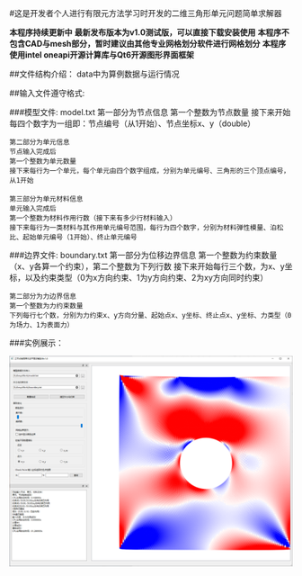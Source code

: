#这是开发者个人进行有限元方法学习时开发的二维三角形单元问题简单求解器

**本程序持续更新中**
**最新发布版本为v1.0测试版，可以直接下载安装使用**
**本程序不包含CAD与mesh部分，暂时建议由其他专业网格划分软件进行网格划分**
**本程序使用intel oneapi开源计算库与Qt6开源图形界面框架**

##文件结构介绍：
    data中为算例数据与运行情况


##输入文件遵守格式:

###模型文件:
    model.txt
    第一部分为节点信息
    第一个整数为节点数量
    接下来开始每四个数字为一组即：节点编号（从1开始）、节点坐标x、y（double）
    
    第二部分为单元信息
    节点输入完成后
    第一个整数为单元数量
    接下来每行为一个单元，每个单元由四个数字组成，分别为单元编号、三角形的三个顶点编号，从1开始
    
    第三部分为单元材料信息
    单元输入完成后
    第一个整数为材料作用行数（接下来有多少行材料输入）
    接下来每行为一类材料与其作用单元编号范围，每行为四个数字，分别为材料弹性模量、泊松比、起始单元编号（1开始）、终止单元编号
###边界文件:
    boundary.txt
    第一部分为位移边界信息
    第一个整数为约束数量（x、y各算一个约束），第二个整数为下列行数
    接下来开始每行三个数，为x、y坐标，以及约束类型（0为x方向约束、1为y方向约束、2为xy方向同时约束）

    第二部分为力边界信息
    第一个整数为力约束数量
    下列每行七个数，分别为力约束x、y方向分量、起始点x、y坐标、终止点x、y坐标、力类型（0为场力、1为表面力）
###实例展示：

![image](https://github.com/Eureka-moments/MyFEM/blob/master/data/test_4/%E9%80%89%E6%8B%A9%E4%B8%8D%E5%90%8C%E7%89%A9%E7%90%86%E9%87%8F%E5%BE%97%E5%88%B0%E4%B8%8D%E5%90%8C%E5%9B%BE%E5%83%8F.png)
